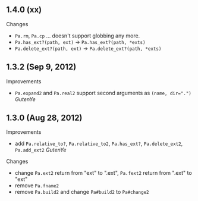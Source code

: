 ## 1.4.0 (xx)

Changes

  - `Pa.rm`, `Pa.cp` ... doesn't support globbing any more.
  - `Pa.has_ext?(path, ext)` -> `Pa.has_ext?(path, *exts)`
  - `Pa.delete_ext?(path, ext)` -> `Pa.delete_ext?(path, *exts)`

## 1.3.2 (Sep 9, 2012)

Improvements

  - `Pa.expand2` and `Pa.real2` support second arguments as `(name, dir=".")` *GutenYe*

## 1.3.0 (Aug 28, 2012)

Improvements

  - add `Pa.relative_to?`, `Pa.relative_to2`, `Pa.has_ext?`, `Pa.delete_ext2`, `Pa.add_ext2` *GutenYe*

Changes

  - change `Pa.ext2` return from "ext" to ".ext", `Pa.fext2` return from ".ext" to "ext"
  - remove `Pa.fname2`
  - remove `Pa.build2` and change `Pa#build2` to `Pa#change2`
